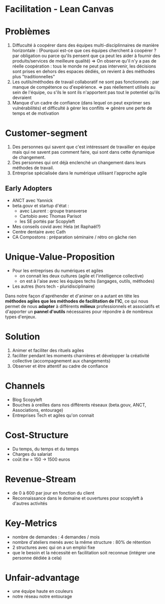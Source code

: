 # Facilitation - Lean Canvas

# Problèmes
1. Diffuculté à coopérer dans des équipes multi-disciplinnaires de manière horizontale : 
(Pourquoi est-ce que ces équipes cherchent à coopérer ? par obligation ou parce qu'ils pensent que ça peut les aider à fournir des produits/services de meilleure qualité)
=> On observe qu'il n'y a pas de réelle coopération : tous le monde ne peut pas intervenir, les décisions sont prises en dehors des espaces dédiés, on revient à des méthodes plus "traditionnelles"
3. Les outils/méthodes de travail collaboratif ne sont pas fonctionnels : par manque de compétence ou d'expérience.
=> pas réellement utilisés au sein de l'équipe, ou s'ils le sont ils n'apportent pas tout le potentiel qu'ils devraient
5. Manque d'un cadre de confiance (dans lequel on peut exprimer ses vulnérabilités) et difficulté à gérer les conflits
=> génère une perte de temps et de motivation

# Customer-segment
1. Des personnes qui savent que c'est intéressant de travailler en équipe mais qui ne savent pas comment faire, qui sont dans cette dynamique de changement.
1. Des personnes qui ont déjà enclenché un changement dans leurs méthodes de travail.
1. Entreprise spécialisée dans le numérique utilisant l'approche agile

## Early Adopters
- ANCT avec Yannick
- beta.gouv et startup d'état :
    - avec Laurent : groupe transverse
    - Cartobio avec Thomas Parisot
    - les SE portés par Scopyleft
- Mes conseils covid avec Hela (et Raphaël?)
- Centre dentaire avec Cath
- CA Compostons : préparation séminaire / rétro on gâche rien

# Unique-Value-Proposition
- Pour les entreprises du numériques et agiles
    - on connait les deux cultures (agile et l'intelligence collective)
    - on est à l'aise avec les équipes techs (langages, outils, méthodes)
- Les autres (hors tech - pluridisciplinaire)

Dans notre façon d'apréhender et d'animer on a autant en tête les **méthodes agiles que les méthodes de facilitation de l'IC**, ce qui nous permet de nous **adapter** à différents **milieux** professionnels et associatifs et d'apporter un **pannel d'outils** nécessaires pour répondre à de nombreux types d'enjeux.

# Solution
1. Animer et faciliter des rituels agiles
2. faciliter pendant les moments charnières et développer la créativité collective (accompagnement aux changements)
3. Observer et être attentif au cadre de confiance

# Channels
- Blog Scopyleft
- Bouches à oreilles dans nos différents réseaux (beta.gouv, ANCT, Associations, entourage)
- Entreprises Tech et agiles qu'on connait

# Cost-Structure
- Du temps, du temps et du temps
- Charges du salariat
- coût itw = 150 -> 1500 euros

# Revenue-Stream
- de 0 à 600 par jour en fonction du client
- Reconnaissance dans le domaine et ouvertures pour scopyleft à d'autres activités

# Key-Metrics
- nombre de demandes : 4 demandes / mois
- nombre d'ateliers menés avec la même structure : 80% de rétention
- 2 structures avec qui on a un emploi fixe
- que le besoin et la nécessité en facilitation soit reconnue (intégrer une personne dédiée à cela)

# Unfair-advantage
- une équipe haute en couleurs
- notre réseau notre entourage
